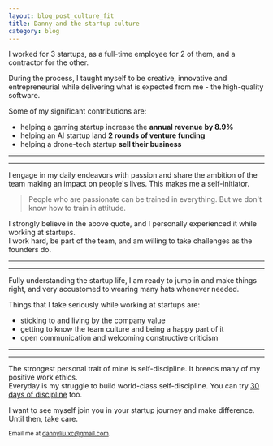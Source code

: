 ```yaml
---
layout: blog_post_culture_fit
title: Danny and the startup culture
category: blog
---
```


I worked for 3 startups, as a full-time employee for 2 of them, and a contractor for the other.

During the process, I taught myself to be creative, innovative and entrepreneurial while delivering what is expected from me - the high-quality software.

Some of my significant contributions are:
- helping a gaming startup increase the __annual revenue by 8.9%__
- helping an AI startup land __2 rounds of venture funding__
- helping a drone-tech startup __sell their business__

***
---
I engage in my daily endeavors with passion and share the ambition of the team making an impact on people's lives. This makes me a self-initiator.

> People who are passionate can be trained in everything. But we don't know how to train in attitude.

I strongly believe in the above quote, and I personally experienced it while working at startups.  
I work hard, be part of the team, and am willing to take challenges as the founders do.

***
---
Fully understanding the startup life, I am ready to jump in and make things right, and very accustomed to wearing many hats whenever needed.

Things that I take seriously while working at startups are:
- sticking to and living by the company value
- getting to know the team culture and being a happy part of it
- open communication and welcoming constructive criticism

***
---
The strongest personal trait of mine is self-discipline. It breeds many of my positive work ethics.  
Everyday is my struggle to build world-class self-discipline. You can try <a href="https://30daysofdiscipline.com">30 days of discipline</a> too.

I want to see myself join you in your startup journey and make difference.  
Until then, take care.

<small>Email me at <a href="mailto:dannyliu.xc@gmail.com">dannyliu.xc@gmail.com</a>.</small>
